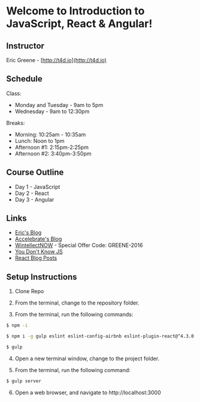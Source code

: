 # Welcome to Introduction to JavaScript, React & Angular!

## Instructor

Eric Greene - [http://t4d.io](http://t4d.io)

## Schedule

Class:
- Monday and Tuesday - 9am to 5pm
- Wednesday - 9am to 12:30pm

Breaks:
- Morning: 10:25am - 10:35am
- Lunch: Noon to 1pm
- Afternoon #1: 2:15pm-2:25pm
- Afternoon #2: 3:40pm-3:50pm

## Course Outline

- Day 1 - JavaScript
- Day 2 - React
- Day 3 - Angular

## Links

- [Eric's Blog](http://t4d.io/)
- [Accelebrate's Blog](https://www.accelebrate.com/blog/)
- [WintellectNOW](https://www.wintellectnow.com/) - Special Offer Code: GREENE-2016
- [You Don't Know JS](https://github.com/getify/You-Dont-Know-JS)
- [React Blog Posts](https://github.com/training4developers/react-flux-blog)

## Setup Instructions

1. Clone Repo

2. From the terminal, change to the repository folder.

3. From the terminal, run the following commands:

```bash
$ npm -i

$ npm i -g gulp eslint eslint-config-airbnb eslint-plugin-react@^4.3.0 webpack babel-cli babel-eslint eslint-plugin-jsx-a11y@^0.6.2

$ gulp
```
4. Open a new terminal window, change to the project folder.

5. From the terminal, run the following command:

```bash
$ gulp server
```

6. Open a web browser, and navigate to http://localhost:3000
